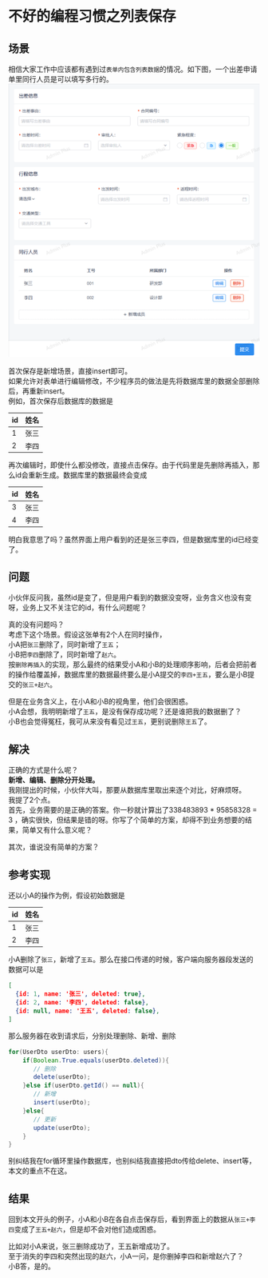 # 不好的编程习惯之列表保存
## 场景
相信大家工作中应该都有遇到过`表单内包含列表数据`的情况。如下图，一个出差申请单里同行人员是可以填写多行的。
![表单内包含列表数据的示例截图](./images/bad-smell-batch-save-list.png)

首次保存是新增场景，直接insert即可。  
如果允许对表单进行编辑修改，不少程序员的做法是先将数据库里的数据全部删除后，再重新insert。  
例如，首次保存后数据库的数据是

| id | 姓名 |
| ----- | ----- |
| 1 | 张三 |
| 2 | 李四 |

再次编辑时，即使什么都没修改，直接点击保存。由于代码里是先删除再插入，那么id会重新生成。数据库里的数据最终会变成

| id | 姓名 |
| ----- | ----- |
| 3 | 张三 |
| 4 | 李四 |

明白我意思了吗？虽然界面上用户看到的还是张三李四，但是数据库里的id已经变了。
## 问题
小伙伴反问我，虽然id是变了，但是用户看到的数据没变呀，业务含义也没有变呀，业务上又不关注它的id，有什么问题呢？

真的没有问题吗？  
考虑下这个场景。假设这张单有2个人在同时操作，  
小A把`张三`删除了，同时新增了`王五`；  
小B把`李四`删除了，同时新增了`赵六`。  
按`删除再插入`的实现，那么最终的结果受小A和小B的处理顺序影响，后者会把前者的操作给覆盖掉，数据库里的数据最终要么是小A提交的`李四+王五`，要么是小B提交的`张三+赵六`。

但是在业务含义上，在小A和小B的视角里，他们会很困惑。  
小A会想，我明明新增了`王五`，是没有保存成功呢？还是谁把我的数据删了？  
小B也会觉得冤枉，我可从来没有看见过`王五`，更别说删除`王五`了。
## 解决
正确的方式是什么呢？  
**新增、编辑、删除分开处理。**  
我刚提出的时候，小伙伴大叫，那要从数据库里取出来逐个对比，好麻烦呀。  
我提了2个点。  
首先，业务需要的是正确的答案。你一秒就计算出了338483893 * 95858328 = 3 ，确实很快，但结果是错的呀。你写了个简单的方案，却得不到业务想要的结果，简单又有什么意义呢？

其次，谁说没有简单的方案？
## 参考实现
还以小A的操作为例，假设初始数据是

| id | 姓名 |
| ----- | ----- |
| 1 | 张三 |
| 2 | 李四 |

小A删除了`张三`，新增了`王五`。那么在接口传递的时候，客户端向服务器段发送的数据可以是

```json
[
  {id: 1, name: '张三', deleted: true},
  {id: 2, name: '李四', deleted: false},
  {id: null, name: '王五', deleted: false},
]
```
那么服务器在收到请求后，分别处理删除、新增、删除

```java
for(UserDto userDto: users){
    if(Boolean.True.equals(userDto.deleted)){
       // 删除
       delete(userDto);
    }else if(userDto.getId() == null){
       // 新增
       insert(userDto);
    }else{
       // 更新
       update(userDto);
    }
}
```
别纠结我在for循环里操作数据库，也别纠结我直接把dto传给delete、insert等，本文的重点不在这。
## 结果
回到本文开头的例子，小A和小B在各自点击保存后，看到界面上的数据从`张三+李四`变成了`王五+赵六`，但是却不会对他们造成困惑。

比如对小A来说，张三删除成功了，王五新增成功了。  
至于消失的李四和突然出现的赵六，小A一问，是你删掉李四和新增赵六了？  
小B答，是的。